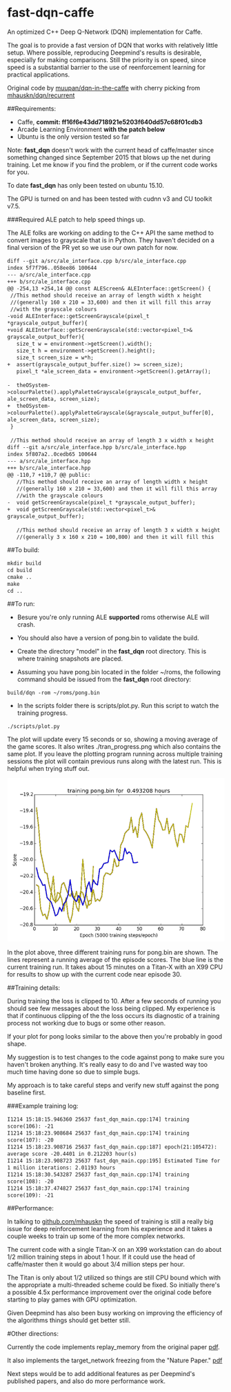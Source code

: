 fast-dqn-caffe
==
An optimized C++ Deep Q-Network (DQN) implementation for Caffe.

The goal is to provide a fast version of DQN that works with relatively little setup.  Where possible, reproducing Deepmind's results is desirable, especially for making comparisons. Still the priority is on speed, since speed is a substantial barrier to the use of reenforcement learning for practical applications.

Original code by [muupan/dqn-in-the-caffe](https://github.com/muupan/dqn-in-the-caffe) with cherry picking from 
[mhauskn/dqn/recurrent](https://github.com/mhauskn/dqn/tree/recurrent)

##Requirements:


- Caffe, **commit: ff16f6e43dd718921e5203f640dd57c68f01cdb3**
- Arcade Learning Environment **with the patch below**
- Ubuntu is the only version tested so far

Note:
**fast_dqn** doesn't work with the current head of caffe/master since
something changed since September 2015 that blows up the net during training.  Let me know if you find the problem, or if the current code works for you.

To date **fast_dqn** has only been tested on ubuntu 15.10.

The GPU is turned on and has been tested with cudnn v3
and CU toolkit v7.5.


###Required ALE patch to help speed things up.

The ALE folks are working on adding to the C++ API the same method to convert images to grayscale that is in Python.  They haven't decided on a final version of the PR yet so we use our own patch for now.

```
diff --git a/src/ale_interface.cpp b/src/ale_interface.cpp
index 5f7f796..058ee86 100644
--- a/src/ale_interface.cpp
+++ b/src/ale_interface.cpp
@@ -254,13 +254,14 @@ const ALEScreen& ALEInterface::getScreen() {
 //This method should receive an array of length width x height
 //(generally 160 x 210 = 33,600) and then it will fill this array
 //with the grayscale colours
-void ALEInterface::getScreenGrayscale(pixel_t *grayscale_output_buffer){
+void ALEInterface::getScreenGrayscale(std::vector<pixel_t>& grayscale_output_buffer){
   size_t w = environment->getScreen().width();
   size_t h = environment->getScreen().height();
   size_t screen_size = w*h;
+  assert(grayscale_output_buffer.size() >= screen_size);
   pixel_t *ale_screen_data = environment->getScreen().getArray();
 
-  theOSystem->colourPalette().applyPaletteGrayscale(grayscale_output_buffer, ale_screen_data, screen_size);
+  theOSystem->colourPalette().applyPaletteGrayscale(&grayscale_output_buffer[0], ale_screen_data, screen_size);
 }
 
 //This method should receive an array of length 3 x width x height
diff --git a/src/ale_interface.hpp b/src/ale_interface.hpp
index 5f807a2..0cedb65 100644
--- a/src/ale_interface.hpp
+++ b/src/ale_interface.hpp
@@ -110,7 +110,7 @@ public:
   //This method should receive an array of length width x height
   //(generally 160 x 210 = 33,600) and then it will fill this array
   //with the grayscale colours
-  void getScreenGrayscale(pixel_t *grayscale_output_buffer);
+  void getScreenGrayscale(std::vector<pixel_t>& grayscale_output_buffer);
 
   //This method should receive an array of length 3 x width x height
   //(generally 3 x 160 x 210 = 100,800) and then it will fill this
```


##To build:
```
mkdir build
cd build
cmake ..
make
cd ..
```


##To run:
- Besure you're only running ALE **supported** roms otherwise ALE will crash.
- You should also have a version of pong.bin to validate the build.

- Create the directory "model" in the **fast_dqn** root directory.  This is where training snapshots are placed.

- Assuming you have pong.bin located
in the folder ~/roms, the following command should be issued from the **fast_dqn** root directory:

```
build/dqn -rom ~/roms/pong.bin
```



- In the scripts folder there is scripts/plot.py.  Run this script to watch the training progress.


```
./scripts/plot.py
```


The plot will update every 15 seconds or so, showing a moving average of the game scores.  It also writes ./tran_progress.png which also contains the
same plot.  If you leave the plotting program running across multiple training sessions the plot will contain previous runs along with the latest run.  This is helpful when trying stuff out.

![plot of training](tran_progress-example.png)

In the plot above, three different training runs for pong.bin are shown.  The lines represent a running average of the episode scores.  The blue line is the current training run.  It takes about 15 minutes on a Titan-X with an X99 CPU for results to show up with the current code near episode 30.

##Training details:

During training the loss is clipped to 10.
After a few seconds of running you should see few messages about
the loss being clipped.  My experience is that if continuous clipping of the the loss occurs its diagnostic of a training process not working due to bugs or some other reason.


If your plot for pong looks similar to the above then you're probably in good shape.

My suggestion is to test changes to the code against pong to make sure
you haven't broken anything.  It's really easy to do and I've wasted
way too much time having done so due to simple bugs.

My approach is to take careful steps and verify new stuff against the pong baseline first.

###Example training log:
```
I1214 15:18:15.946360 25637 fast_dqn_main.cpp:174] training score(106): -21
I1214 15:18:23.908684 25637 fast_dqn_main.cpp:174] training score(107): -20
I1214 15:18:23.908716 25637 fast_dqn_main.cpp:187] epoch(21:105472): average score -20.4401 in 0.212203 hour(s)
I1214 15:18:23.908723 25637 fast_dqn_main.cpp:195] Estimated Time for 1 million iterations: 2.01193 hours
I1214 15:18:30.543287 25637 fast_dqn_main.cpp:174] training score(108): -20
I1214 15:18:37.474827 25637 fast_dqn_main.cpp:174] training score(109): -21
```


##Performance:

In talking to [github.com/mhauskn](https://github.com/mhauskn) the speed of training is still a really big issue for deep reinforcement learning from his experience and it takes a couple weeks to train up some of the more complex networks.

The current code with a single Titan-X on an X99 workstation can do 
about 1/2 million training steps in about 1 hour.  If it could use the head 
of caffe/master then it would go about 3/4 million steps per hour.

The Titan is only about 1/2 utilized so things are still CPU bound which
with the appropriate a multi-threaded scheme could be fixed.  So initially there's a possible 4.5x
performance improvement over the original code before starting to play games with GPU optimization.

Given Deepmind has also been busy working on improving the efficiency
of the algorithms things should get better still.


#Other directions:

Currently the code implements replay_memory from the original paper [pdf](https://www.cs.toronto.edu/~vmnih/docs/dqn.pdf).  

It also implements the target_network freezing from the "Nature Paper."
[pdf](http://www.nature.com/nature/journal/v518/n7540/full/nature14236.html)

Next steps would be to add additional features as per Deepmind's published papers, 
and also do more performance work.
